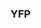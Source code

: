 ### YFP

<!--
**yieldforge/yieldforge** is a ✨ main landing page ✨ repository of YieldForge Protocol
-->
